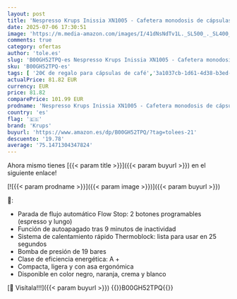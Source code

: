 ```yaml
---
layout: post
title: 'Nespresso Krups Inissia XN1005 - Cafetera monodosis de cápsulas Nespresso  19 bares  apagado automático  color rojo'
date: 2025-07-06 17:30:51
image: 'https://m.media-amazon.com/images/I/41dNsNdTv1L._SL500_._SL400_.jpg'
comments: true
category: ofertas
author: 'tole.es'
slug: 'B00GH52TPQ-es Nespresso Krups Inissia XN1005 - Cafetera monodosis de...'
sku: 'B00GH52TPQ-es'
tags: [ '20€ de regalo para cápsulas de café','3a1037cb-1d61-4d38-b3ed-b84d59d4ff46_0','3a1037cb-1d61-4d38-b3ed-b84d59d4ff46_1201','9523d978-59fe-477f-8c56-f69a4f1f65a6_0','9523d978-59fe-477f-8c56-f69a4f1f65a6_1501','9523d978-59fe-477f-8c56-f69a4f1f65a6_1701','9523d978-59fe-477f-8c56-f69a4f1f65a6_3301','9523d978-59fe-477f-8c56-f69a4f1f65a6_4901','9523d978-59fe-477f-8c56-f69a4f1f65a6_6201','9523d978-59fe-477f-8c56-f69a4f1f65a6_6801','9523d978-59fe-477f-8c56-f69a4f1f65a6_701','9523d978-59fe-477f-8c56-f69a4f1f65a6_801','9523d978-59fe-477f-8c56-f69a4f1f65a6_9101','Arborist Merchandising Root','CML-Kitchen','Cafeteras Nespresso a partir de 59€','Cafeteras individuales','Custom Stores','Hogar y cocina','Kitchen All','Los favoritos de nuestros clientes Social: Hogar y cocina','Los favoritos de nuestros clientes Social: Hogar y cocina líneas duras','Major Appliances','Máquinas cafeteras','Nespresso en Promoción','Nespresso en Promoción Primavera 2018','New Arrivals Social: Home and Kitchen','Oferta de café Nespresso','Precios destacados en Hogar y cocina','Self Service','Special Features Stores','Top Brands Kitchen Appliances','Top Brands Kitchen Selection','Utensilios para café y té','cafetera','krups','nespresso','top brands_home_and_kitchen','🇪🇸', ]
actualPrice: 81.82 EUR
currency: EUR
price: 81.82
comparePrice: 101.99 EUR
prodname: 'Nespresso Krups Inissia XN1005 - Cafetera monodosis de cápsulas Nespresso  19 bares  apagado automático  color rojo'
country: 'es'
flag: '🇪🇸'
brand: 'Krups'
buyurl: 'https://www.amazon.es/dp/B00GH52TPQ/?tag=tolees-21'
descuento: '19.78'
average: '75.1471304347824'
---
```


Ahora mismo tienes [{{< param title >}}]({{< param buyurl >}}) en el siguiente enlace!

[![{{< param prodname >}}]({{< param image >}})]({{< param buyurl >}})

🔎:

- Parada de flujo automático Flow Stop: 2 botones programables (espresso y lungo)
- Función de autoapagado tras 9 minutos de inactividad
- Sistema de calentamiento rápido Thermoblock: lista para usar en 25 segundos
- Bomba de presión de 19 bares
- Clase de eficiencia energética: A +
- Compacta, ligera y con asa ergonómica
- Disponible en color negro, naranja, crema y blanco

[🛒 Visítala!!!]({{< param buyurl >}})
{{<world>}}B00GH52TPQ{{</world>}}
